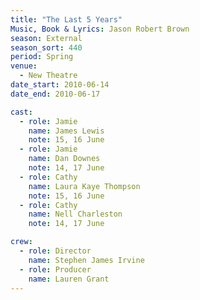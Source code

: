 ```yaml
---
title: "The Last 5 Years"
Music, Book & Lyrics: Jason Robert Brown
season: External
season_sort: 440
period: Spring
venue:
  - New Theatre
date_start: 2010-06-14
date_end: 2010-06-17

cast:
  - role: Jamie
    name: James Lewis
    note: 15, 16 June
  - role: Jamie
    name: Dan Downes
    note: 14, 17 June
  - role: Cathy
    name: Laura Kaye Thompson
    note: 15, 16 June
  - role: Cathy
    name: Nell Charleston
    note: 14, 17 June

crew:
  - role: Director
    name: Stephen James Irvine
  - role: Producer
    name: Lauren Grant
---
```

